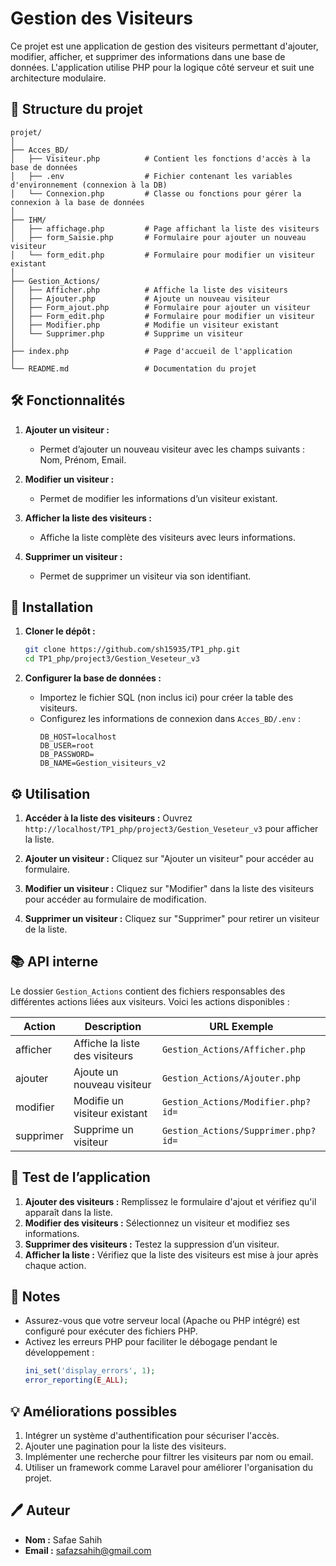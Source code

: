 # Gestion des Visiteurs

Ce projet est une application de gestion des visiteurs permettant d'ajouter, modifier, afficher, et supprimer des informations dans une base de données. L'application utilise PHP pour la logique côté serveur et suit une architecture modulaire.

## 📁 Structure du projet

```
projet/
│
├── Acces_BD/
│   ├── Visiteur.php          # Contient les fonctions d'accès à la base de données
│   ├── .env                  # Fichier contenant les variables d'environnement (connexion à la DB)
│   └── Connexion.php         # Classe ou fonctions pour gérer la connexion à la base de données
│
├── IHM/
│   ├── affichage.php         # Page affichant la liste des visiteurs
│   ├── form_Saisie.php       # Formulaire pour ajouter un nouveau visiteur
│   └── form_edit.php         # Formulaire pour modifier un visiteur existant
│
├── Gestion_Actions/
│   ├── Afficher.php          # Affiche la liste des visiteurs
│   ├── Ajouter.php           # Ajoute un nouveau visiteur
│   ├── Form_ajout.php        # Formulaire pour ajouter un visiteur
│   ├── Form_edit.php         # Formulaire pour modifier un visiteur
│   ├── Modifier.php          # Modifie un visiteur existant
│   └── Supprimer.php         # Supprime un visiteur
│
├── index.php                 # Page d'accueil de l'application
│
└── README.md                 # Documentation du projet
```

## 🛠️ Fonctionnalités

1. **Ajouter un visiteur :**
   - Permet d’ajouter un nouveau visiteur avec les champs suivants : Nom, Prénom, Email.

2. **Modifier un visiteur :**
   - Permet de modifier les informations d’un visiteur existant.

3. **Afficher la liste des visiteurs :**
   - Affiche la liste complète des visiteurs avec leurs informations.

4. **Supprimer un visiteur :**
   - Permet de supprimer un visiteur via son identifiant.

## 🚀 Installation

1. **Cloner le dépôt :**
   ```bash
   git clone https://github.com/sh15935/TP1_php.git
   cd TP1_php/project3/Gestion_Veseteur_v3
   ```

2. **Configurer la base de données :**
   - Importez le fichier SQL (non inclus ici) pour créer la table des visiteurs.
   - Configurez les informations de connexion dans `Acces_BD/.env` :
     ```
     DB_HOST=localhost
     DB_USER=root
     DB_PASSWORD=
     DB_NAME=Gestion_visiteurs_v2
     ```

## ⚙️ Utilisation

1. **Accéder à la liste des visiteurs :**
   Ouvrez `http://localhost/TP1_php/project3/Gestion_Veseteur_v3` pour afficher la liste.

2. **Ajouter un visiteur :**
   Cliquez sur "Ajouter un visiteur" pour accéder au formulaire.

3. **Modifier un visiteur :**
   Cliquez sur "Modifier" dans la liste des visiteurs pour accéder au formulaire de modification.

4. **Supprimer un visiteur :**
   Cliquez sur "Supprimer" pour retirer un visiteur de la liste.

## 📚 API interne

Le dossier `Gestion_Actions` contient des fichiers responsables des différentes actions liées aux visiteurs. Voici les actions disponibles :

| Action      | Description                     | URL Exemple                          |
|-------------|---------------------------------|---------------------------------------|
| afficher    | Affiche la liste des visiteurs  | `Gestion_Actions/Afficher.php`       |
| ajouter     | Ajoute un nouveau visiteur      | `Gestion_Actions/Ajouter.php`        |
| modifier    | Modifie un visiteur existant    | `Gestion_Actions/Modifier.php?id=`  |
| supprimer   | Supprime un visiteur            | `Gestion_Actions/Supprimer.php?id=` |

## 🧪 Test de l’application

1. **Ajouter des visiteurs :** Remplissez le formulaire d'ajout et vérifiez qu'il apparaît dans la liste.
2. **Modifier des visiteurs :** Sélectionnez un visiteur et modifiez ses informations.
3. **Supprimer des visiteurs :** Testez la suppression d’un visiteur.
4. **Afficher la liste :** Vérifiez que la liste des visiteurs est mise à jour après chaque action.

## 📌 Notes

- Assurez-vous que votre serveur local (Apache ou PHP intégré) est configuré pour exécuter des fichiers PHP.
- Activez les erreurs PHP pour faciliter le débogage pendant le développement :
  ```php
  ini_set('display_errors', 1);
  error_reporting(E_ALL);
  ```

## 💡 Améliorations possibles

1. Intégrer un système d'authentification pour sécuriser l'accès.
2. Ajouter une pagination pour la liste des visiteurs.
3. Implémenter une recherche pour filtrer les visiteurs par nom ou email.
4. Utiliser un framework comme Laravel pour améliorer l'organisation du projet.

## 🖊️ Auteur

- **Nom :** Safae Sahih
- **Email :** safazsahih@gmail.com

